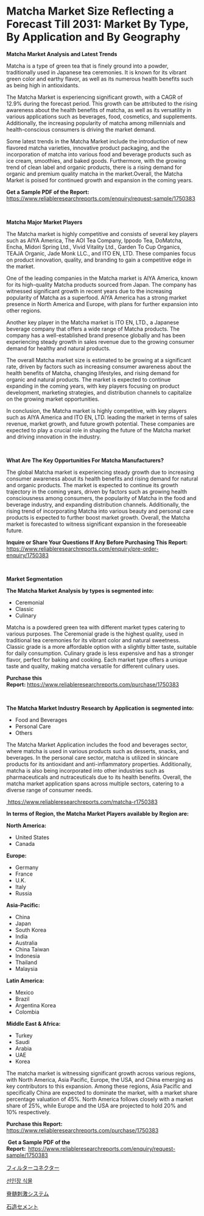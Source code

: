 <p><h1>Matcha Market Size Reflecting a Forecast Till 2031: Market By Type, By Application and By Geography</h1></p><p><strong>Matcha Market Analysis and Latest Trends</strong></p>
<p><p>Matcha is a type of green tea that is finely ground into a powder, traditionally used in Japanese tea ceremonies. It is known for its vibrant green color and earthy flavor, as well as its numerous health benefits such as being high in antioxidants.</p><p>The Matcha Market is experiencing significant growth, with a CAGR of 12.9% during the forecast period. This growth can be attributed to the rising awareness about the health benefits of matcha, as well as its versatility in various applications such as beverages, food, cosmetics, and supplements. Additionally, the increasing popularity of matcha among millennials and health-conscious consumers is driving the market demand.</p><p>Some latest trends in the Matcha Market include the introduction of new flavored matcha varieties, innovative product packaging, and the incorporation of matcha into various food and beverage products such as ice cream, smoothies, and baked goods. Furthermore, with the growing trend of clean label and organic products, there is a rising demand for organic and premium quality matcha in the market.Overall, the Matcha Market is poised for continued growth and expansion in the coming years.</p></p>
<p><strong>Get a Sample PDF of the Report:&nbsp;</strong> <a href="https://www.reliableresearchreports.com/enquiry/request-sample/1750383">https://www.reliableresearchreports.com/enquiry/request-sample/1750383</a></p>
<p>&nbsp;</p>
<p><strong>Matcha Major Market Players</strong></p>
<p><p>The Matcha market is highly competitive and consists of several key players such as AIYA America, The AOI Tea Company, Ippodo Tea, DoMatcha, Encha, Midori Spring Ltd., Vivid Vitality Ltd., Garden To Cup Organics, TEAJA Organic, Jade Monk LLC., and ITO EN, LTD. These companies focus on product innovation, quality, and branding to gain a competitive edge in the market.</p><p>One of the leading companies in the Matcha market is AIYA America, known for its high-quality Matcha products sourced from Japan. The company has witnessed significant growth in recent years due to the increasing popularity of Matcha as a superfood. AIYA America has a strong market presence in North America and Europe, with plans for further expansion into other regions.</p><p>Another key player in the Matcha market is ITO EN, LTD., a Japanese beverage company that offers a wide range of Matcha products. The company has a well-established brand presence globally and has been experiencing steady growth in sales revenue due to the growing consumer demand for healthy and natural products.</p><p>The overall Matcha market size is estimated to be growing at a significant rate, driven by factors such as increasing consumer awareness about the health benefits of Matcha, changing lifestyles, and rising demand for organic and natural products. The market is expected to continue expanding in the coming years, with key players focusing on product development, marketing strategies, and distribution channels to capitalize on the growing market opportunities.</p><p>In conclusion, the Matcha market is highly competitive, with key players such as AIYA America and ITO EN, LTD. leading the market in terms of sales revenue, market growth, and future growth potential. These companies are expected to play a crucial role in shaping the future of the Matcha market and driving innovation in the industry.</p></p>
<p>&nbsp;</p>
<p><strong>What Are The Key Opportunities For Matcha Manufacturers?</strong></p>
<p><p>The global Matcha market is experiencing steady growth due to increasing consumer awareness about its health benefits and rising demand for natural and organic products. The market is expected to continue its growth trajectory in the coming years, driven by factors such as growing health consciousness among consumers, the popularity of Matcha in the food and beverage industry, and expanding distribution channels. Additionally, the rising trend of incorporating Matcha into various beauty and personal care products is expected to further boost market growth. Overall, the Matcha market is forecasted to witness significant expansion in the foreseeable future.</p></p>
<p><strong>Inquire or Share Your Questions If Any Before Purchasing This Report:</strong> <a href="https://www.reliableresearchreports.com/enquiry/pre-order-enquiry/1750383">https://www.reliableresearchreports.com/enquiry/pre-order-enquiry/1750383</a></p>
<p>&nbsp;</p>
<p><strong>Market Segmentation</strong></p>
<p><strong>The Matcha Market Analysis by types is segmented into:</strong></p>
<p><ul><li>Ceremonial</li><li>Classic</li><li>Culinary</li></ul></p>
<p><p>Matcha is a powdered green tea with different market types catering to various purposes. The Ceremonial grade is the highest quality, used in traditional tea ceremonies for its vibrant color and natural sweetness. Classic grade is a more affordable option with a slightly bitter taste, suitable for daily consumption. Culinary grade is less expensive and has a stronger flavor, perfect for baking and cooking. Each market type offers a unique taste and quality, making matcha versatile for different culinary uses.</p></p>
<p><strong>Purchase this Report:&nbsp;</strong><a href="https://www.reliableresearchreports.com/purchase/1750383">https://www.reliableresearchreports.com/purchase/1750383</a></p>
<p>&nbsp;</p>
<p><strong>The Matcha Market Industry Research by Application is segmented into:</strong></p>
<p><ul><li>Food and Beverages</li><li>Personal Care</li><li>Others</li></ul></p>
<p><p>The Matcha Market Application includes the food and beverages sector, where matcha is used in various products such as desserts, snacks, and beverages. In the personal care sector, matcha is utilized in skincare products for its antioxidant and anti-inflammatory properties. Additionally, matcha is also being incorporated into other industries such as pharmaceuticals and nutraceuticals due to its health benefits. Overall, the matcha market application spans across multiple sectors, catering to a diverse range of consumer needs.</p></p>
<p><a href="https://www.reliableresearchreports.com/matcha-r1750383">&nbsp;https://www.reliableresearchreports.com/matcha-r1750383</a></p>
<p><strong>In terms of Region, the Matcha Market Players available by Region are:</strong></p>
<p>
    <p> <strong> North America: </strong>
        <ul>
            <li>United States</li>
            <li>Canada</li>
        </ul>
        </p> 
    <p> <strong> Europe: </strong>
        <ul>
            <li>Germany</li>
            <li>France</li>
            <li>U.K.</li>
            <li>Italy</li>
            <li>Russia</li>
        </ul>
        </p> 
    <p> <strong> Asia-Pacific: </strong>
        <ul>
            <li>China</li>
            <li>Japan</li>
            <li>South Korea</li>
            <li>India</li>
            <li>Australia</li>
            <li>China Taiwan</li>
            <li>Indonesia</li>
            <li>Thailand</li>
            <li>Malaysia</li>
        </ul>
        </p> 
    <p> <strong> Latin America: </strong>
        <ul>
            <li>Mexico</li>
            <li>Brazil</li>
            <li>Argentina Korea</li>
            <li>Colombia</li>
        </ul>
        </p> 
    <p> <strong> Middle East & Africa: </strong>
        <ul>
            <li>Turkey</li>
            <li>Saudi</li>
            <li>Arabia</li>
            <li>UAE</li>
            <li>Korea</li>
        </ul>
    </p>
    </p>
<p><p>The matcha market is witnessing significant growth across various regions, with North America, Asia Pacific, Europe, the USA, and China emerging as key contributors to this expansion. Among these regions, Asia Pacific and specifically China are expected to dominate the market, with a market share percentage valuation of 45%. North America follows closely with a market share of 25%, while Europe and the USA are projected to hold 20% and 10% respectively.</p></p>
<p><strong>Purchase this Report: </strong><a href="https://www.reliableresearchreports.com/purchase/1750383">https://www.reliableresearchreports.com/purchase/1750383</a></p>
<p>&nbsp;<strong>Get a Sample PDF of the Report:&nbsp;&nbsp;</strong><a href="https://www.reliableresearchreports.com/enquiry/request-sample/1750383">https://www.reliableresearchreports.com/enquiry/request-sample/1750383</a></p>
<p><strong></strong></p>
<p><p><a href="https://medium.com/@jackparker654/%E3%83%95%E3%82%A3%E3%83%AB%E3%82%BF%E3%83%BC%E3%82%B3%E3%83%8D%E3%82%AF%E3%82%BF%E5%B8%82%E5%A0%B4%E3%81%AF-%E5%B8%82%E5%A0%B4%E3%82%B7%E3%82%A7%E3%82%A2-%E3%82%B5%E3%82%A4%E3%82%BA-%E3%81%8A%E3%82%88%E3%81%B32031%E5%B9%B4%E3%81%BE%E3%81%A7%E3%81%AE%E4%BA%88%E6%B8%AC%E3%81%AB%E7%84%A6%E7%82%B9%E3%82%92%E5%BD%93%E3%81%A6%E3%81%A6%E3%81%84%E3%81%BE%E3%81%99-f93e375e5594">フィルターコネクター</a></p><p><a href="https://github.com/KellyLyncyh543964/Market-Research-Report-List-1/blob/main/706477316348.md">선인장 식물</a></p><p><a href="https://github.com/bevdtkn4419963/Market-Research-Report-List-1/blob/main/615867418081.md">脊髄刺激システム</a></p><p><a href="https://medium.com/@lucasrandall2020/%E3%83%A2%E3%83%AB%E3%82%BF%E3%83%AB%E3%82%BB%E3%83%A1%E3%83%B3%E3%83%88%E5%B8%82%E5%A0%B4-%E5%B8%82%E5%A0%B4%E3%82%B7%E3%82%A7%E3%82%A2-%E5%B8%82%E5%A0%B4%E5%8B%95%E5%90%91-%E3%81%8A%E3%82%88%E3%81%B3%E5%B0%86%E6%9D%A5%E3%81%AE%E6%88%90%E9%95%B7%E3%82%92%E6%8E%A2%E3%82%8B-018676075bb9">石造セメント</a></p></p>